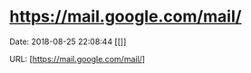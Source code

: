 # https://mail.google.com/mail/

Date: 2018-08-25 22:08:44
[[]]

URL: [https://mail.google.com/mail/]
